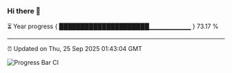 ### Hi there 👋

⏳ Year progress { █████████████████████▁▁▁▁▁▁▁▁▁ } 73.17 %

---

⏰ Updated on Thu, 25 Sep 2025 01:43:04 GMT

![Progress Bar CI](https://github.com/liununu/liununu/workflows/Progress%20Bar%20CI/badge.svg)
